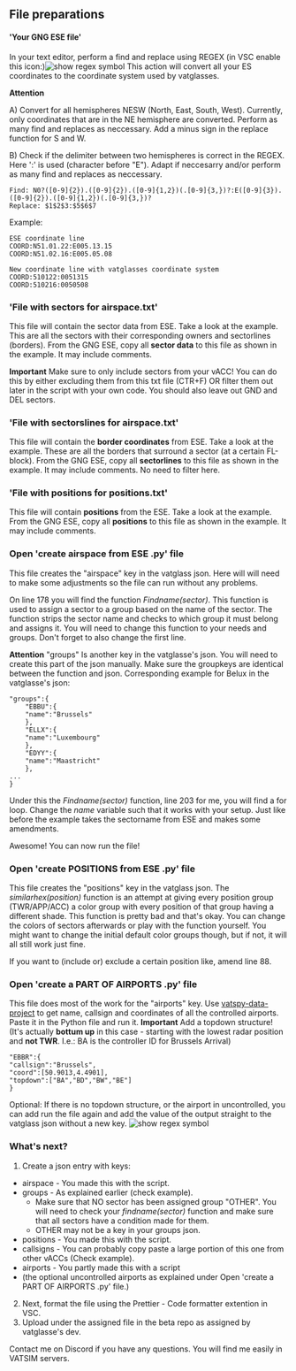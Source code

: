 
## File preparations

  

#### 'Your GNG ESE file'

In your text editor, perform a find and replace using REGEX (in VSC enable this icon:)![show regex symbol](https://cdn.discordapp.com/attachments/1071509192680153239/1071831914526298203/image.png)
This action will convert all your ES coordinates to the coordinate system used by vatglasses.

**Attention**

A) Convert for all hemispheres NESW (North, East, South, West). Currently, only coordinates that are in the NE hemisphere are converted. Perform as many find and replaces as neccessary. Add a minus sign in the replace function for S and W.

B) Check if the delimiter between two hemispheres is correct in the REGEX. Here ':' is used (character before "E"). Adapt if neccesarry and/or perform as many find and replaces as neccessary.
```
Find: N0?([0-9]{2}).([0-9]{2}).([0-9]{1,2})(.[0-9]{3,})?:E([0-9]{3}).([0-9]{2}).([0-9]{1,2})(.[0-9]{3,})?
Replace: $1$2$3:$5$6$7
```

  Example:
```
ESE coordinate line
COORD:N51.01.22:E005.13.15
COORD:N51.02.16:E005.05.08

New coordinate line with vatglasses coordinate system
COORD:510122:0051315
COORD:510216:0050508
```
 
### 'File with sectors for airspace.txt'
This file will contain the sector data from ESE. Take a look at the example.
This are all the sectors with their corresponding owners and sectorlines (borders).
From the GNG ESE, copy all **sector data** to this file as shown in the example. It may include comments. 

**Important** Make sure to only include sectors from your vACC! You can do this by either excluding them from this txt file (CTR+F) OR filter them out later in the script with your own code. You should also leave out GND and DEL sectors.

### 'File with sectorslines for airspace.txt'
This file will contain the **border coordinates** from ESE. Take a look at the example. 
These are all the borders that surround a sector (at a certain FL-block).
From the GNG ESE, copy all **sectorlines** to this file as shown in the example. It may include comments. 
No need to filter here.

### 'File with positions for positions.txt'
This file will contain **positions** from the ESE. Take a look at the example. 
From the GNG ESE, copy all **positions** to this file as shown in the example. It may include comments. 

 
### Open 'create airspace from ESE .py' file
This file creates the "airspace" key in the vatglass json.
Here will will need to make some adjustments so the file can run without any problems. 

On line 178 you will find the function *Findname(sector)*. This function is used to assign a sector to a group based on the name of the sector. The function strips the sector name and checks to which group it must belong and assigns it. You will need to change this function to your needs and groups. Don't forget to also change the first line.

**Attention**
"groups" Is another key in the vatglasse's json. You will need to create this part of the json manually. Make sure the groupkeys are identical between the function and json. Corresponding example for Belux in the vatglasse's json: 
```
"groups":{
	"EBBU":{
	"name":"Brussels"
	},
	"ELLX":{
	"name":"Luxembourg"
	},
	"EDYY":{
	"name":"Maastricht"
	},
...
}
```

Under this the *Findname(sector)* function, line 203 for me, you will find a for loop. Change the *name* variable such that it works with your setup. Just like before the example takes the sectorname from ESE and makes some amendments.

Awesome! You can now run the file!

### Open 'create POSITIONS from ESE .py' file
This file creates the "positions" key in the vatglass json.
The *similarhex(position)* function is an attempt at giving every position group (TWR/APP/ACC) a color group with every position of that group having a different shade.  This function is pretty bad and that's okay. You can change the colors of sectors afterwards or play with the function yourself. You might want to change the initial default color groups though, but if not, it will all still work just fine.

If you want to (include or) exclude a certain position like, amend line 88. 

### Open 'create a PART OF AIRPORTS .py' file
This file does most of the work for the "airports" key. Use [vatspy-data-project](https://github.com/vatsimnetwork/vatspy-data-project/blob/master/VATSpy.dat) to get name, callsign and coordinates of all the controlled airports. Paste it in the Python file and run it. 
**Important** 
Add a topdown structure!  (It's actually **bottum up** in this case - starting with the lowest radar position and **not TWR**. I.e.: BA is the controller ID for Brussels Arrival)
 ```
 "EBBR":{
"callsign":"Brussels",
"coord":[50.9013,4.4901],
"topdown":["BA","BD","BW","BE"]
}
```
Optional: If there is no topdown structure, or the airport in uncontrolled, you can add run the file again and add the value of the output straight to the vatglass json without a new key.
![show regex symbol](https://cdn.discordapp.com/attachments/727230055301906483/1080591518273900565/image.png)

### What's next?
1. Create a json entry with keys:
* airspace - You made this with the script.
* groups - As explained earlier (check example). 
	* Make sure that NO sector has been assigned group "OTHER". You will need to check your *findname(sector)* function and make sure that all sectors have a condition made for them.
	* OTHER may not be a key in your groups json. 
* positions - You made this with the script.
* callsigns - You can probably copy paste a large portion of this one from other vACCs (Check example).
* airports - You partly made this with a script
* (the optional uncontrolled airports as explained under Open 'create a PART OF AIRPORTS .py' file.)

2. Next, format the file using the Prettier - Code formatter extention in VSC.
3. Upload under the assigned file in the beta repo as assigned by vatglasse's dev. 

Contact me on Discord if you have any questions. You will find me easily in VATSIM servers.
